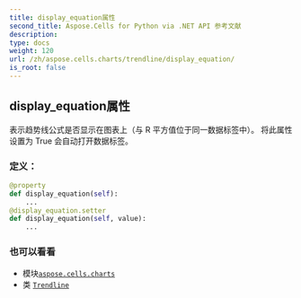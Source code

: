```yaml
---
title: display_equation属性
second_title: Aspose.Cells for Python via .NET API 参考文献
description:
type: docs
weight: 120
url: /zh/aspose.cells.charts/trendline/display_equation/
is_root: false
---
```

## display_equation属性

表示趋势线公式是否显示在图表上（与 R 平方值位于同一数据标签中）。 将此属性设置为 True 会自动打开数据标签。
### 定义：
```python
@property
def display_equation(self):
    ...
@display_equation.setter
def display_equation(self, value):
    ...
```

### 也可以看看
* 模块[`aspose.cells.charts`](../../)
* 类 [`Trendline`](/cells/python-net/zh/aspose.cells.charts/trendline)
